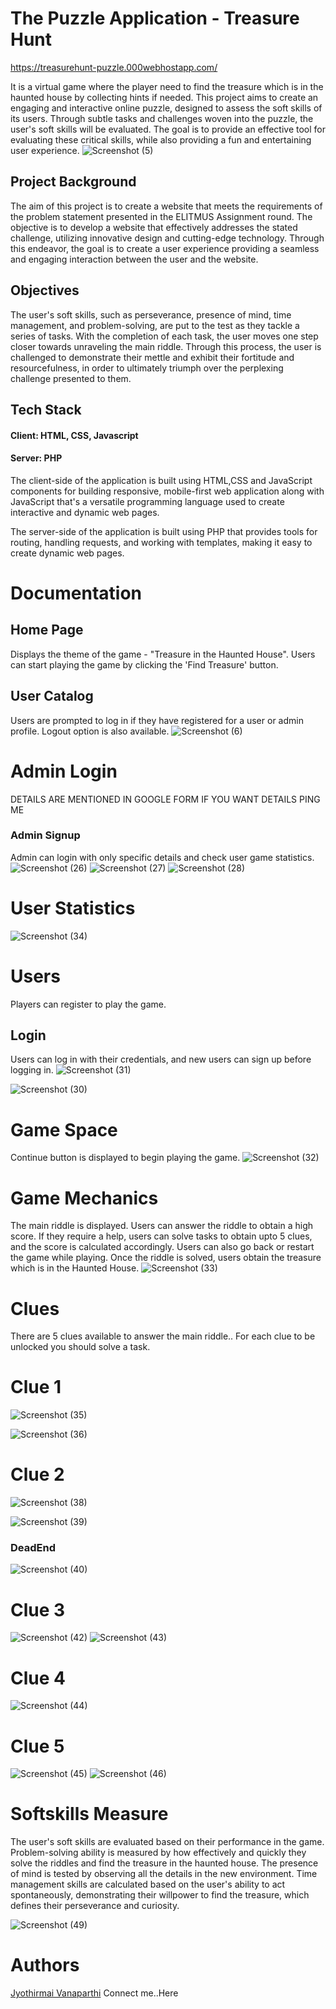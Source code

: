 # The Puzzle Application - Treasure Hunt
https://treasurehunt-puzzle.000webhostapp.com/

It is a virtual game where the player need to find the treasure which is in the haunted house by collecting hints if needed.
This project aims to create an engaging and interactive online puzzle, designed to assess the soft skills of its users. Through subtle tasks and challenges woven into the puzzle, the user's soft skills will be evaluated. The goal is to provide an effective tool for evaluating these critical skills, while also providing a fun and entertaining user experience.
![Screenshot (5)](https://user-images.githubusercontent.com/113755812/235368612-49bbb0d3-e69d-4da2-be17-e39c0f92a006.png)

## Project Background
The aim of this project is to create a website that meets the requirements of the problem statement presented in the ELITMUS Assignment round. The objective is to develop a website that effectively addresses the stated challenge, utilizing innovative design and cutting-edge technology. Through this endeavor, the goal is to create a user experience providing a seamless and engaging interaction between the user and the website.

## Objectives
The user's soft skills, such as perseverance, presence of mind, time management, and problem-solving, are put to the test as they tackle a series of tasks. With the completion of each task, the user moves one step closer towards unraveling the main riddle. Through this process, the user is challenged to demonstrate their mettle and exhibit their fortitude and resourcefulness, in order to ultimately triumph over the perplexing challenge presented to them.

## Tech Stack
#### Client: HTML, CSS, Javascript

#### Server: PHP

The client-side of the application is built using HTML,CSS and JavaScript components for building responsive, mobile-first web application along with JavaScript that's a versatile programming language used to create interactive and dynamic web pages.

The server-side of the application is built using PHP that provides tools for routing, handling requests, and working with templates, making it easy to create dynamic web pages.

# Documentation
## Home Page
Displays the theme of the game - "Treasure in the Haunted House". Users can start playing the game by clicking the 'Find Treasure' button.

## User Catalog
Users are prompted to log in if they have registered for a user or admin profile. Logout option is also available.
![Screenshot (6)](https://user-images.githubusercontent.com/113755812/235369299-de05e1b4-50c9-41f4-b309-1f7fcf613c28.png)

# Admin Login
DETAILS ARE MENTIONED IN GOOGLE FORM IF YOU WANT DETAILS PING ME

### Admin Signup
Admin can login with only specific details and check user game statistics.
![Screenshot (26)](https://user-images.githubusercontent.com/113755812/235369345-d7c836ee-062d-40f9-8788-b08a9300d6ce.png)
![Screenshot (27)](https://user-images.githubusercontent.com/113755812/235460717-7c658efc-9b00-4665-90dc-9f7939d94219.png)
![Screenshot (28)](https://user-images.githubusercontent.com/113755812/235460796-36af2c5a-3025-438c-af3f-718e874e27ea.png)

# User Statistics
![Screenshot (34)](https://user-images.githubusercontent.com/113755812/235460990-a8260c57-1470-4548-abc0-a741911cf98b.png)

# Users
Players can register to play the game.

## Login
Users can log in with their credentials, and new users can sign up before logging in.
![Screenshot (31)](https://user-images.githubusercontent.com/113755812/235461228-7d093f5c-3131-44a7-b154-44d0e496b473.png)

![Screenshot (30)](https://user-images.githubusercontent.com/113755812/235461185-e7b72f5a-250b-4131-97f1-4352b3d35500.png)


# Game Space
Continue button is displayed to begin playing the game.
![Screenshot (32)](https://user-images.githubusercontent.com/113755812/235461415-e4e32297-307c-4633-9682-9eeab4fb8de2.png)

# Game Mechanics
The main riddle is displayed. Users can answer the riddle to obtain a high score. If they require a help, users can solve tasks to obtain upto 5 clues, and the score is calculated accordingly. Users can also go back or restart the game while playing. Once the riddle is solved, users obtain the treasure which is in the Haunted House.
![Screenshot (33)](https://user-images.githubusercontent.com/113755812/235462187-409a6c77-d656-43a7-9088-4e5d9919c747.png)

# Clues
There are 5 clues available to answer the main riddle.. For each clue to be unlocked you should solve a task.
# Clue 1
![Screenshot (35)](https://user-images.githubusercontent.com/113755812/235462847-7232a22c-d83e-4964-964c-4e87d5412b91.png)

![Screenshot (36)](https://user-images.githubusercontent.com/113755812/235463516-d06debfc-05aa-4005-98a3-ad05b60200a4.png)

# Clue 2
![Screenshot (38)](https://user-images.githubusercontent.com/113755812/235463618-a483065b-4e67-4a45-aa13-3333e59bdb5d.png)

![Screenshot (39)](https://user-images.githubusercontent.com/113755812/235463708-63bebc9b-dd1f-4694-bf4e-99a74a2cd013.png)

### DeadEnd
![Screenshot (40)](https://user-images.githubusercontent.com/113755812/235463793-6c44c052-6414-4f5b-962e-c98d4ee89e2f.png)

# Clue 3
![Screenshot (42)](https://user-images.githubusercontent.com/113755812/235463856-4de0e20b-48b5-4b02-89d2-e81f3cb5c616.png)
![Screenshot (43)](https://user-images.githubusercontent.com/113755812/235463901-be06fb13-15ed-40d5-9f42-2d974868d92d.png)

# Clue 4
![Screenshot (44)](https://user-images.githubusercontent.com/113755812/235468891-32e1a81d-48af-4615-826a-e4dbe8ae6a94.png)

# Clue 5
![Screenshot (45)](https://user-images.githubusercontent.com/113755812/235468957-57ff10a9-c99c-4f72-a93d-5761df0b874d.png)
![Screenshot (46)](https://user-images.githubusercontent.com/113755812/235469011-f685e920-bb3d-46cc-97f9-ff4faf84560e.png)

# Softskills Measure
The user's soft skills are evaluated based on their performance in the game. Problem-solving ability is measured by how effectively and quickly they solve the riddles and find the treasure in the haunted house. The presence of mind is tested by observing all the details in the new environment. Time management skills are calculated based on the user's ability to act spontaneously, demonstrating their willpower to find the treasure, which defines their perseverance and curiosity.

![Screenshot (49)](https://user-images.githubusercontent.com/113755812/235469525-1689647a-9cf2-4d69-9c77-c4ba314c33e4.png)


# Authors
[Jyothirmai Vanaparthi](https://github.com/Jyothirmai-123) Connect me..Here
